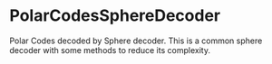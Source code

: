 # PolarCodesSphereDecoder
Polar Codes decoded by Sphere decoder. This is a common sphere decoder with some methods to reduce its complexity.



